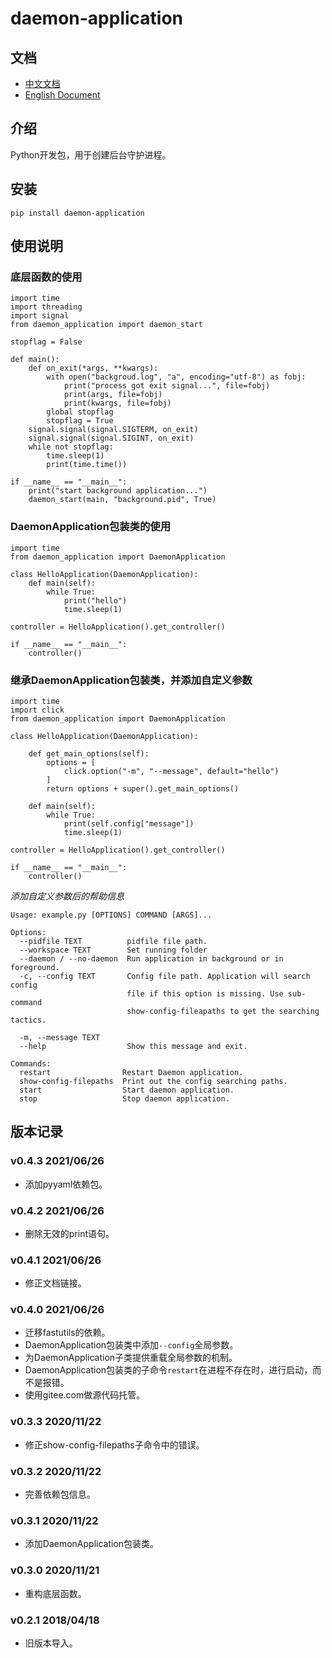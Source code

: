 # daemon-application

## 文档

- [中文文档](https://gitee.com/rRR0VrFP/daemon-application/)
- [English Document](https://gitee.com/rRR0VrFP/daemon-application/blob/master/README.en.md)

## 介绍

Python开发包，用于创建后台守护进程。

## 安装

```
pip install daemon-application
```

## 使用说明

### 底层函数的使用


```
import time
import threading
import signal
from daemon_application import daemon_start

stopflag = False

def main():
    def on_exit(*args, **kwargs):
        with open("backgroud.log", "a", encoding="utf-8") as fobj:
            print("process got exit signal...", file=fobj)
            print(args, file=fobj)
            print(kwargs, file=fobj)
        global stopflag
        stopflag = True
    signal.signal(signal.SIGTERM, on_exit)
    signal.signal(signal.SIGINT, on_exit)
    while not stopflag:
        time.sleep(1)
        print(time.time())

if __name__ == "__main__":
    print("start background application...")
    daemon_start(main, "background.pid", True)
```


### DaemonApplication包装类的使用

```
import time
from daemon_application import DaemonApplication

class HelloApplication(DaemonApplication):
    def main(self):
        while True:
            print("hello")
            time.sleep(1)

controller = HelloApplication().get_controller()

if __name__ == "__main__":
    controller()

```

### 继承DaemonApplication包装类，并添加自定义参数

```
import time
import click
from daemon_application import DaemonApplication

class HelloApplication(DaemonApplication):

    def get_main_options(self):
        options = [
            click.option("-m", "--message", default="hello")
        ]
        return options + super().get_main_options()

    def main(self):
        while True:
            print(self.config["message"])
            time.sleep(1)

controller = HelloApplication().get_controller()

if __name__ == "__main__":
    controller()
```

*添加自定义参数后的帮助信息*

```
Usage: example.py [OPTIONS] COMMAND [ARGS]...

Options:
  --pidfile TEXT          pidfile file path.
  --workspace TEXT        Set running folder
  --daemon / --no-daemon  Run application in background or in foreground.
  -c, --config TEXT       Config file path. Application will search config
                          file if this option is missing. Use sub-command
                          show-config-fileapaths to get the searching tactics.

  -m, --message TEXT
  --help                  Show this message and exit.

Commands:
  restart                Restart Daemon application.
  show-config-filepaths  Print out the config searching paths.
  start                  Start daemon application.
  stop                   Stop daemon application.
```

## 版本记录

### v0.4.3 2021/06/26

- 添加pyyaml依赖包。

### v0.4.2 2021/06/26

- 删除无效的print语句。

### v0.4.1 2021/06/26

- 修正文档链接。

### v0.4.0 2021/06/26

- 迁移fastutils的依赖。
- DaemonApplication包装类中添加`--config`全局参数。
- 为DaemonApplication子类提供重载全局参数的机制。
- DaemonApplication包装类的子命令`restart`在进程不存在时，进行启动，而不是报错。
- 使用gitee.com做源代码托管。

### v0.3.3 2020/11/22

- 修正show-config-filepaths子命令中的错误。

### v0.3.2 2020/11/22

- 完善依赖包信息。

### v0.3.1 2020/11/22

- 添加DaemonApplication包装类。

### v0.3.0 2020/11/21

- 重构底层函数。

### v0.2.1 2018/04/18

- 旧版本导入。
